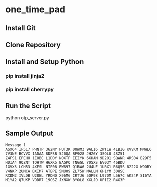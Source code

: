 # one_time_pad

## Install Git
## Clone Repository
## Install and Setup Python
### pip install jinja2
### pip install cherrypy
## Run the Script
python otp_server.py
## Sample Output
```
Message 1
ASX64 IF517 PHNTP 362NY PUT3K 0OWM3 9ALI6 ZWT1W 4LBIG KVVKM MNWL6 7V3NE BCVVX 1ADAA 8DPSB 5J0QA BF928 JHZ6Y 3SOL0 4SZ51
Z4FS1 EPEHU 1EOBC L1DDY NOXTP EEIYK 6XHAM 9D2O1 SQWNR 4RS04 B29F5 HDIA4 9QZNT TOHTW H6XK5 BAGPQ TNGGL Y0SXS EV03Y 46BDU
1GVX3 LCH53 4XESL NIE08 BW897 Q1RW6 2U4UF 1URX1 R6Q5S 8222G W9ORY V4NKP 2UMCA DXIM7 ATBPE 5MU09 ZL75W MALLM 6H1YM 30HSC
RXDM2 IVLDB U28EL YRDND X96M6 CRTJ6 5OP98 L97DM L567C AK24P SI6YA M1YA2 Q7UKP VODR7 19OSZ JXNXW 8YOL8 XXLJO UPII2 R4G3P
```
